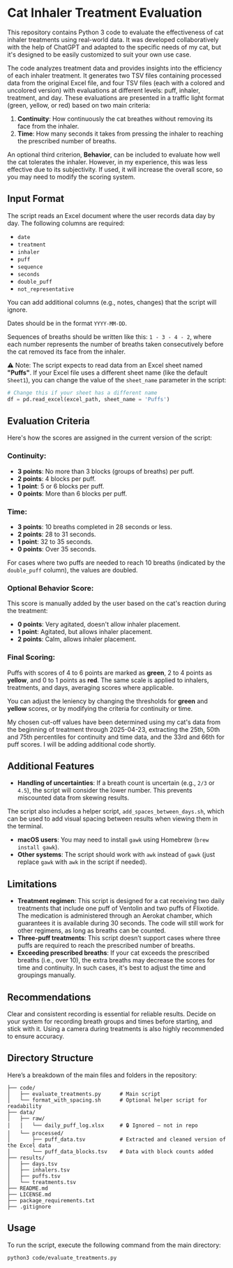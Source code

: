 # Cat Inhaler Treatment Evaluation

This repository contains Python 3 code to evaluate the effectiveness of cat inhaler treatments using real-world data. It was developed collaboratively with the help of ChatGPT and adapted to the specific needs of my cat, but it's designed to be easily customized to suit your own use case.

The code analyzes treatment data and provides insights into the efficiency of each inhaler treatment. It generates two TSV files containing processed data from the original Excel file, and four TSV files (each with a colored and uncolored version) with evaluations at different levels: puff, inhaler, treatment, and day. These evaluations are presented in a traffic light format (green, yellow, or red) based on two main criteria:

1. **Continuity**: How continuously the cat breathes without removing its face from the inhaler.
2. **Time**: How many seconds it takes from pressing the inhaler to reaching the prescribed number of breaths.

An optional third criterion, **Behavior**, can be included to evaluate how well the cat tolerates the inhaler. However, in my experience, this was less effective due to its subjectivity. If used, it will increase the overall score, so you may need to modify the scoring system.

## Input Format

The script reads an Excel document where the user records data day by day. The following columns are required:

- `date`
- `treatment`
- `inhaler`
- `puff`
- `sequence`
- `seconds`
- `double_puff`
- `not_representative`

You can add additional columns (e.g., notes, changes) that the script will ignore.

Dates should be in the format `YYYY-MM-DD`.

Sequences of breaths should be written like this: `1 - 3 - 4 - 2`, where each number represents the number of breaths taken consecutively before the cat removed its face from the inhaler.

⚠️ Note:
The script expects to read data from an Excel sheet named **"Puffs"**. If your Excel file uses a different sheet name (like the default `Sheet1`), you can change the value of the `sheet_name` parameter in the script:

```python
# Change this if your sheet has a different name
df = pd.read_excel(excel_path, sheet_name = 'Puffs')
```

## Evaluation Criteria

Here's how the scores are assigned in the current version of the script:

### Continuity:
- **3 points**: No more than 3 blocks (groups of breaths) per puff.
- **2 points**: 4 blocks per puff.
- **1 point**: 5 or 6 blocks per puff.
- **0 points**: More than 6 blocks per puff.

### Time:
- **3 points**: 10 breaths completed in 28 seconds or less.
- **2 points**: 28 to 31 seconds.
- **1 point**: 32 to 35 seconds.
- **0 points**: Over 35 seconds.

For cases where two puffs are needed to reach 10 breaths (indicated by the `double_puff` column), the values are doubled.

### Optional Behavior Score:
This score is manually added by the user based on the cat's reaction during the treatment:

- **0 points**: Very agitated, doesn't allow inhaler placement.
- **1 point**: Agitated, but allows inhaler placement.
- **2 points**: Calm, allows inhaler placement.

### Final Scoring:
Puffs with scores of 4 to 6 points are marked as **green**, 2 to 4 points as **yellow**, and 0 to 1 points as **red**. The same scale is applied to inhalers, treatments, and days, averaging scores where applicable.

You can adjust the leniency by changing the thresholds for **green** and **yellow** scores, or by modifying the criteria for continuity or time.

My chosen cut-off values have been determined using my cat's data from the beginning of treatment through 2025-04-23, extracting the 25th, 50th and 75th percentiles for continuity and time data, and the 33rd and 66th for puff scores. I will be adding additional code shortly.

## Additional Features

- **Handling of uncertainties**: If a breath count is uncertain (e.g., `2/3` or `4.5`), the script will consider the lower number. This prevents miscounted data from skewing results.

The script also includes a helper script, `add_spaces_between_days.sh`, which can be used to add visual spacing between results when viewing them in the terminal. 
- **macOS users**: You may need to install `gawk` using Homebrew (`brew install gawk`).
- **Other systems**: The script should work with `awk` instead of `gawk` (just replace `gawk` with `awk` in the script if needed).

## Limitations

- **Treatment regimen**: This script is designed for a cat receiving two daily treatments that include one puff of Ventolin and two puffs of Flixotide. The medication is administered through an Aerokat chamber, which guarantees it is available during 30 seconds. The code will still work for other regimens, as long as breaths can be counted.
- **Three-puff treatments**: This script doesn’t support cases where three puffs are required to reach the prescribed number of breaths.
- **Exceeding prescribed breaths**: If your cat exceeds the prescribed breaths (i.e., over 10), the extra breaths may decrease the scores for time and continuity. In such cases, it's best to adjust the time and groupings manually.

## Recommendations

Clear and consistent recording is essential for reliable results. Decide on your system for recording breath groups and times before starting, and stick with it. Using a camera during treatments is also highly recommended to ensure accuracy.

## Directory Structure

Here’s a breakdown of the main files and folders in the repository:

```treatment_evaluation/
├── code/
│   ├── evaluate_treatments.py      # Main script
│   └── format_with_spacing.sh      # Optional helper script for readability
├── data/
│   ├── raw/
│   │   └── daily_puff_log.xlsx     # 🔒 Ignored — not in repo
│   └── processed/
│       ├── puff_data.tsv           # Extracted and cleaned version of the Excel data
│       └── puff_data_blocks.tsv    # Data with block counts added       
├── results/
│   ├── days.tsv
│   ├── inhalers.tsv
│   ├── puffs.tsv
│   └── treatments.tsv
├── README.md
├── LICENSE.md
├── package_requirements.txt
├── .gitignore
```

## Usage

To run the script, execute the following command from the main directory:

```bash
python3 code/evaluate_treatments.py
```
